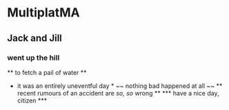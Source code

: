 # MultiplatMA
## Jack and Jill
### went up the hill
** to fetch a pail of water **
* it was an entirely uneventful day *
~~ nothing bad happened at all ~~
** recent rumours of an accident are _so, so_ wrong **
*** have a nice day, citizen ***
